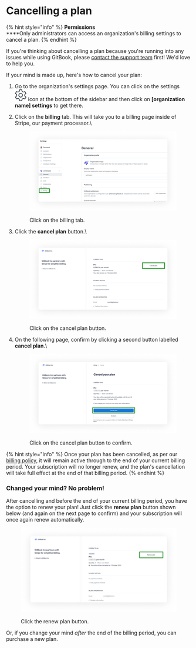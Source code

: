 # Cancelling a plan

{% hint style="info" %}
**Permissions**\
****Only administrators can access an organization's billing settings to cancel a plan.
{% endhint %}

If you're thinking about cancelling a plan because you're running into any issues while using GitBook, please [contact the support team](../../troubleshooting/support.md) first! We'd love to help you.

If your mind is made up, here's how to cancel your plan:

1. Go to the organization's settings page. You can click on the settings ![](../../.gitbook/assets/settings.png) icon at the bottom of the sidebar and then click on **\[organization name] settings** to get there.
2.  Click on the **billing** tab. This will take you to a billing page inside of Stripe, our payment processor.\


    <figure><img src="../../.gitbook/assets/cancel-billing-tab.png" alt="A screenshot showing an organization&#x27;s billing settings. On the left-hand side, the Billing tab is highlighted."><figcaption><p>Click on the billing tab.</p></figcaption></figure>
3.  Click the **cancel plan** button.\


    <figure><img src="../../.gitbook/assets/cancel-plan.png" alt="A screenshot showing billing information in Stripe. The cancel plan button is highlighted."><figcaption><p>Click on the cancel plan button.</p></figcaption></figure>
4.  On the following page, confirm by clicking a second button labelled **cancel plan**.\


    <figure><img src="../../.gitbook/assets/cancel-confirmation.png" alt="A screenshot showing Stripe&#x27;s cancellation confirmation page. The cancel plan button is highlighted."><figcaption><p>Click on the cancel plan button to confirm.</p></figcaption></figure>

{% hint style="info" %}
Once your plan has been cancelled, as per our [billing policy](billing-policy.md), it will remain active through to the end of your current billing period. Your subscription will no longer renew, and the plan's cancellation will take full effect at the end of that billing period.
{% endhint %}

### Changed your mind? No problem!

After cancelling and before the end of your current billing period, you have the option to renew your plan! Just click the **renew plan** button shown below (and again on the next page to confirm) and your subscription will once again renew automatically.

<figure><img src="../../.gitbook/assets/renew-plan.png" alt="A screenshot showing billing information in Stripe. The renew plan button is highlighted."><figcaption><p>Click the renew plan button.</p></figcaption></figure>

Or, if you change your mind _after_ the end of the billing period, you can purchase a new plan.
